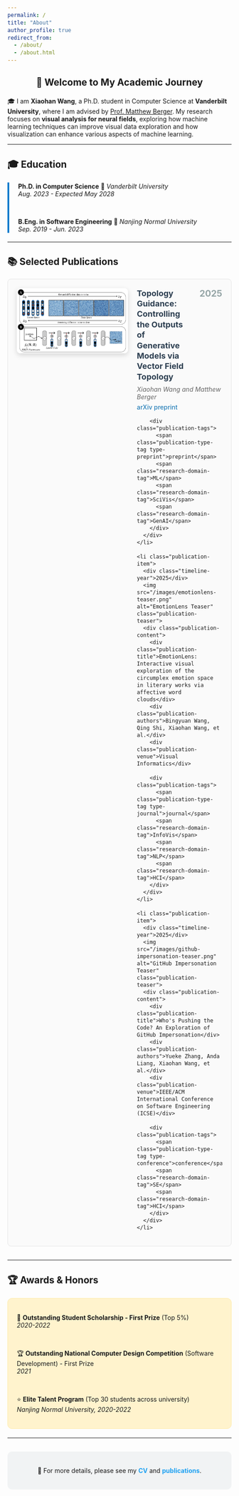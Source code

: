 ```yaml
---
permalink: /
title: "About"
author_profile: true
redirect_from: 
  - /about/
  - /about.html
---
```


<div style="text-align: center; margin-bottom: 20px;">
  <h2>👋 Welcome to My Academic Journey</h2>
</div>

🎓 I am **Xiaohan Wang**, a Ph.D. student in Computer Science at **Vanderbilt University**, where I am advised by [Prof. Matthew Berger](https://engineering.vanderbilt.edu/bio/?pid=matthew-berger). My research focuses on **visual analysis for neural fields**, exploring how machine learning techniques can improve visual data exploration and how visualization can enhance various aspects of machine learning.

---

<!-- ## 🔬 Research Interests

<div style="background-color: #f8f9fa; padding: 20px; border-radius: 10px; margin: 20px 0;">

🤖 <strong>Machine Learning & Visualization</strong>  
<em>Developing novel approaches that bridge machine learning and data visualization</em>

<br>

🌐 <strong>Neural Fields</strong>  
<em>Working on visual analysis techniques for neural field representations</em>

<br>

🎨 <strong>Generative Models</strong>  
<em>Controlling generative model outputs through topological guidance</em>

<br>

⚡ <strong>Interactive Systems</strong>  
<em>Creating user-friendly interfaces for complex data exploration</em>

</div>

--- -->

## 🎓 Education

<div style="border-left: 4px solid #007acc; padding-left: 20px; margin: 20px 0;">

<strong>Ph.D. in Computer Science</strong> 📍 <em>Vanderbilt University</em>  
<em>Aug. 2023 - Expected May 2028</em>

<br>

<strong>B.Eng. in Software Engineering</strong> 📍 <em>Nanjing Normal University</em>  
<em>Sep. 2019 - Jun. 2023</em>

</div>

---

<!-- ## 🚀 Current Research

<div style="background: linear-gradient(135deg, #667eea 0%, #764ba2 100%); color: white; padding: 25px; border-radius: 15px; margin: 20px 0;">

### 🔍 Feature-Driven Parameter Space Exploration

I am currently working on **feature-driven parameter space exploration of simulation ensembles**, where I develop bidirectional latent spaces that bridge simulation parameters and outputs, enabling real-time inverse design from user-specified features. This work leverages **Implicit Neural Representations (INRs)** for highly compressed yet accurate field representations and supports multi-scale feature analysis. -->

<!-- ### 🎯 TopologyGuidance 

Prior to my current work, I developed **TopologyGuidance**, a novel method to control diffusion model outputs using vector field topology. This research proved particularly effective on 2D vector fields in fluid dynamics simulations, accurately maintaining critical points and enabling enhanced ensemble analysis.

</div> -->

## 📚 Selected Publications

<style>
.publication-list {
  list-style: none;
  padding: 0;
  margin: 0;
}

.publication-item {
  margin-bottom: 30px;
  padding: 20px;
  border: 1px solid #e5e5e5;
  border-radius: 8px;
  background-color: #fafafa;
  position: relative;
  display: flex;
  align-items: flex-start;
  gap: 20px;
}

.publication-teaser {
  flex-shrink: 0;
  max-width: 250px;
  height: auto;
  border-radius: 8px;
  box-shadow: 0 4px 12px rgba(0, 0, 0, 0.15);
  object-fit: cover;
  transition: transform 0.3s ease, box-shadow 0.3s ease;
}

.publication-teaser:hover {
  transform: translateY(-2px);
  box-shadow: 0 6px 20px rgba(0, 0, 0, 0.2);
}

.publication-content {
  flex: 1;
  min-width: 0;
}

.publication-title {
  font-size: 18px;
  font-weight: bold;
  margin-bottom: 8px;
  line-height: 1.3;
  color: #2c3e50;
  padding-right: 80px; /* Add right padding to avoid overlap with year */
}

.publication-authors {
  font-size: 14px;
  color: #666;
  margin-bottom: 6px;
  font-style: italic;
}

.publication-venue {
  font-size: 14px;
  color: #2980b9;
  font-weight: 500;
  margin-bottom: 6px;
}

.publication-year {
  font-size: 14px;
  color: #7f8c8d;
  margin-bottom: 15px;
  font-weight: 600;
}

.publication-tags {
  margin-bottom: 15px;
}

.publication-type-tag {
  display: inline-block;
  padding: 4px 12px;
  border-radius: 20px;
  font-size: 12px;
  font-weight: 600;
  text-transform: uppercase;
  letter-spacing: 0.5px;
  margin-right: 8px;
  margin-bottom: 5px;
}

.type-conference {
  background-color: #e74c3c;
  color: white;
}

.type-journal {
  background-color: #27ae60;
  color: white;
}

.type-preprint {
  background-color: #f39c12;
  color: white;
}

.research-domain-tag {
  display: inline-block;
  padding: 3px 8px;
  border-radius: 12px;
  font-size: 11px;
  font-weight: 500;
  margin-right: 6px;
  margin-bottom: 5px;
  background-color: #ecf0f1;
  color: #2c3e50;
  border: 1px solid #bdc3c7;
}

.publication-links {
  font-size: 13px;
}

.publication-links a {
  color: #3498db;
  text-decoration: none;
  margin-right: 15px;
  padding: 6px 12px;
  border: 1px solid #3498db;
  border-radius: 4px;
  transition: all 0.3s ease;
  display: inline-block;
  margin-bottom: 5px;
}

.publication-links a:hover {
  background-color: #3498db;
  color: white;
}

.timeline-year {
  position: absolute;
  top: 20px;
  right: 20px;
  font-size: 20px;
  font-weight: bold;
  color: #95a5a6;
}
</style>

<div class="publications-container">
  <ul class="publication-list">
    <li class="publication-item">
      <div class="timeline-year">2025</div>
      <img src="/images/topology-guidance-teaser.png" alt="Topology Guidance Teaser" class="publication-teaser">
      <div class="publication-content">
        <div class="publication-title">Topology Guidance: Controlling the Outputs of Generative Models via Vector Field Topology</div>
        <div class="publication-authors">Xiaohan Wang and Matthew Berger</div>
        <div class="publication-venue">arXiv preprint</div>
        
        <div class="publication-tags">
          <span class="publication-type-tag type-preprint">preprint</span>
          <span class="research-domain-tag">ML</span>
          <span class="research-domain-tag">SciVis</span>
          <span class="research-domain-tag">GenAI</span>
        </div>
      </div>
    </li>

    <li class="publication-item">
      <div class="timeline-year">2025</div>
      <img src="/images/emotionlens-teaser.png" alt="EmotionLens Teaser" class="publication-teaser">
      <div class="publication-content">
        <div class="publication-title">EmotionLens: Interactive visual exploration of the circumplex emotion space in literary works via affective word clouds</div>
        <div class="publication-authors">Bingyuan Wang, Qing Shi, Xiaohan Wang, et al.</div>
        <div class="publication-venue">Visual Informatics</div>
        
        <div class="publication-tags">
          <span class="publication-type-tag type-journal">journal</span>
          <span class="research-domain-tag">InfoVis</span>
          <span class="research-domain-tag">NLP</span>
          <span class="research-domain-tag">HCI</span>
        </div>
      </div>
    </li>

    <li class="publication-item">
      <div class="timeline-year">2025</div>
      <img src="/images/github-impersonation-teaser.png" alt="GitHub Impersonation Teaser" class="publication-teaser">
      <div class="publication-content">
        <div class="publication-title">Who's Pushing the Code? An Exploration of GitHub Impersonation</div>
        <div class="publication-authors">Yueke Zhang, Anda Liang, Xiaohan Wang, et al.</div>
        <div class="publication-venue">IEEE/ACM International Conference on Software Engineering (ICSE)</div>
        
        <div class="publication-tags">
          <span class="publication-type-tag type-conference">conference</span>
          <span class="research-domain-tag">SE</span>
          <span class="research-domain-tag">HCI</span>
        </div>
      </div>
    </li>
  </ul>
</div>

---

## 🏆 Awards & Honors

<div style="background-color: #fff3cd; border: 1px solid #ffeaa7; border-radius: 10px; padding: 20px; margin: 20px 0;">

🥇 <strong>Outstanding Student Scholarship - First Prize</strong> (Top 5%)  
<em>2020-2022</em>

<br>

🏆 <strong>Outstanding National Computer Design Competition</strong> (Software Development) - First Prize  
<em>2021</em>

<br>

⭐ <strong>Elite Talent Program</strong> (Top 30 students across university)  
<em>Nanjing Normal University, 2020-2022</em>

</div>

---

<div style="text-align: center; margin-top: 30px; padding: 20px; background-color: #f1f3f4; border-radius: 10px;">
  <p>📄 For more details, please see my <a href="/cv/" style="color: #1da1f2; text-decoration: none; font-weight: bold;">CV</a> and <a href="/publications/" style="color: #1da1f2; text-decoration: none; font-weight: bold;">publications</a>.</p>
</div>
